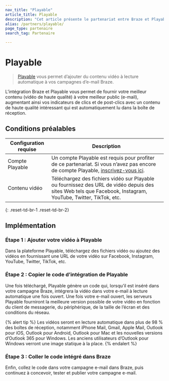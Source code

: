 ```yaml
---
nav_title: "Playable"
article_title: Playable
description: "Cet article présente le partenariat entre Braze et Playable, une plateforme vidéo qui vous permet d’ajouter du contenu vidéo à vos campagnes d’e-mail Braze."
alias: /partners/playable/
page_type: partenaire
search_tag: Partenaire

---
```


# Playable

> [Playable][1] vous permet d’ajouter du contenu vidéo à lecture automatique à vos campagnes d’e-mail Braze.

L’intégration Braze et Playable vous permet de fournir votre meilleur contenu (vidéo de haute qualité) à votre meilleur public (e-mail), augmentant ainsi vos indicateurs de clics et de post-clics avec un contenu de haute qualité intéressant qui est automatiquement lu dans la boîte de réception.

## Conditions préalables

| Configuration requise | Description | 
| ----------- | ----------- |
| Compte Playable | Un compte Playable est requis pour profiter de ce partenariat. Si vous n’avez pas encore de compte Playable, [inscrivez-vous ici][signup].
Contenu vidéo | Téléchargez des fichiers vidéo sur Playable ou fournissez des URL de vidéo depuis des sites Web tels que Facebook, Instagram, YouTube, Twitter, TikTok, etc. |
{: .reset-td-br-1 .reset-td-br-2}

## Implémentation

### Étape 1 : Ajouter votre vidéo à Playable

Dans la plateforme Playable, téléchargez des fichiers vidéo ou ajoutez des vidéos en fournissant une URL de votre vidéo sur Facebook, Instagram, YouTube, Twitter, TikTok, etc.

### Étape 2 : Copier le code d’intégration de Playable

Une fois téléchargé, Playable génère un code qui, lorsqu’il est inséré dans votre campagne Braze, intégrera la vidéo dans votre e-mail à lecture automatique une fois ouvert. Une fois votre e-mail ouvert, les serveurs Playable fourniront la meilleure version possible de votre vidéo en fonction du client de messagerie, du périphérique, de la taille de l’écran et des conditions du réseau.

{% alert tip %}
Les vidéos seront en lecture automatique dans plus de 98 % des boîtes de réception, notamment iPhone Mail, Gmail, Apple Mail, Outlook pour iOS, Outlook pour Android, Outlook pour Mac et les nouvelles versions d’Outlook 365 pour Windows. Les anciens utilisateurs d’Outlook pour Windows verront une image statique à la place.
{% endalert %}

### Étape 3 : Coller le code intégré dans Braze

Enfin, collez le code dans votre campagne e-mail dans Braze, puis continuez à concevoir, tester et publier votre campagne e-mail.

[1]: https://playable.video
[signup]: https://signup.playable.video
